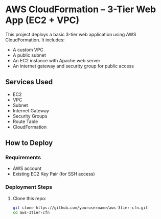 # AWS CloudFormation – 3-Tier Web App (EC2 + VPC)

This project deploys a basic 3-tier web application using AWS CloudFormation. It includes:

- A custom VPC
- A public subnet
- An EC2 instance with Apache web server
- An internet gateway and security group for public access

##  Services Used

- EC2
- VPC
- Subnet
- Internet Gateway
- Security Groups
- Route Table
- CloudFormation

##  How to Deploy

### Requirements

- AWS account
- Existing EC2 Key Pair (for SSH access)

### Deployment Steps

1. Clone this repo:
   ```bash
   git clone https://github.com/yourusername/aws-3tier-cfn.git
   cd aws-3tier-cfn
